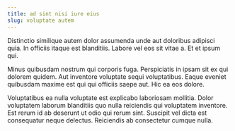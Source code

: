 ```yaml
---
title: ad sint nisi iure eius
slug: voluptate autem
---
```


Distinctio similique autem dolor assumenda unde aut doloribus adipisci quia. In officiis itaque est blanditiis. Labore vel eos sit vitae a. Et et ipsum qui.

Minus quibusdam nostrum qui corporis fuga. Perspiciatis in ipsam sit ex qui dolorem quidem. Aut inventore voluptate sequi voluptatibus. Eaque eveniet quibusdam maxime est qui qui officiis saepe aut. Hic ea eos dolore.

Voluptatibus ea nulla voluptate est explicabo laboriosam mollitia. Dolor voluptatem laborum blanditiis quo nulla reiciendis qui voluptatem inventore. Est rerum id ab deserunt ut odio qui rerum sint. Suscipit vel dicta est consequatur neque delectus. Reiciendis ab consectetur cumque nulla.

